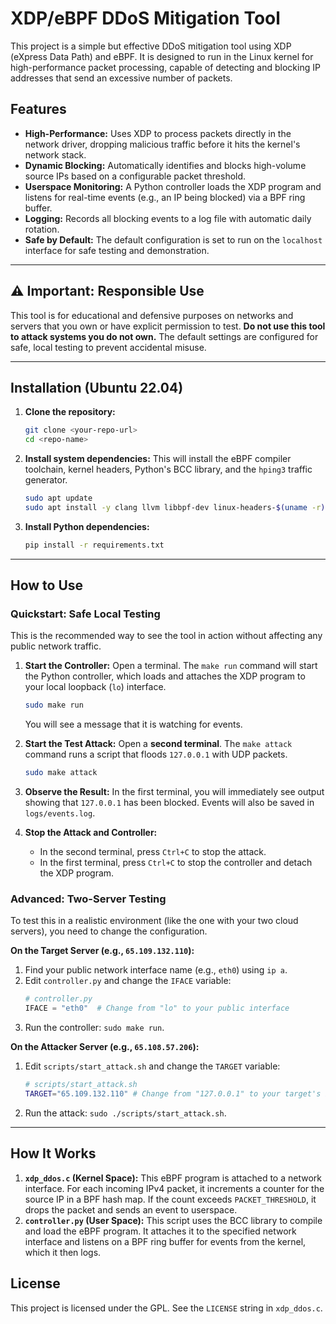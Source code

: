 # XDP/eBPF DDoS Mitigation Tool

This project is a simple but effective DDoS mitigation tool using XDP (eXpress Data Path) and eBPF. It is designed to run in the Linux kernel for high-performance packet processing, capable of detecting and blocking IP addresses that send an excessive number of packets.

## Features

-   **High-Performance:** Uses XDP to process packets directly in the network driver, dropping malicious traffic before it hits the kernel's network stack.
-   **Dynamic Blocking:** Automatically identifies and blocks high-volume source IPs based on a configurable packet threshold.
-   **Userspace Monitoring:** A Python controller loads the XDP program and listens for real-time events (e.g., an IP being blocked) via a BPF ring buffer.
-   **Logging:** Records all blocking events to a log file with automatic daily rotation.
-   **Safe by Default:** The default configuration is set to run on the `localhost` interface for safe testing and demonstration.

---

## ⚠️ Important: Responsible Use

This tool is for educational and defensive purposes on networks and servers that you own or have explicit permission to test. **Do not use this tool to attack systems you do not own.** The default settings are configured for safe, local testing to prevent accidental misuse.

---

## Installation (Ubuntu 22.04)

1.  **Clone the repository:**
    ```bash
    git clone <your-repo-url>
    cd <repo-name>
    ```

2.  **Install system dependencies:**
    This will install the eBPF compiler toolchain, kernel headers, Python's BCC library, and the `hping3` traffic generator.
    ```bash
    sudo apt update
    sudo apt install -y clang llvm libbpf-dev linux-headers-$(uname -r) python3-bcc hping3 make
    ```
    
3. **Install Python dependencies:**
    ```bash
    pip install -r requirements.txt
    ```

---

## How to Use

### Quickstart: Safe Local Testing

This is the recommended way to see the tool in action without affecting any public network traffic.

1.  **Start the Controller:**
    Open a terminal. The `make run` command will start the Python controller, which loads and attaches the XDP program to your local loopback (`lo`) interface.
    ```bash
    sudo make run
    ```
    You will see a message that it is watching for events.

2.  **Start the Test Attack:**
    Open a **second terminal**. The `make attack` command runs a script that floods `127.0.0.1` with UDP packets.
    ```bash
    sudo make attack
    ```

3.  **Observe the Result:**
    In the first terminal, you will immediately see output showing that `127.0.0.1` has been blocked. Events will also be saved in `logs/events.log`.

4.  **Stop the Attack and Controller:**
    -   In the second terminal, press `Ctrl+C` to stop the attack.
    -   In the first terminal, press `Ctrl+C` to stop the controller and detach the XDP program.

### Advanced: Two-Server Testing

To test this in a realistic environment (like the one with your two cloud servers), you need to change the configuration.

**On the Target Server (e.g., `65.109.132.110`):**

1.  Find your public network interface name (e.g., `eth0`) using `ip a`.
2.  Edit `controller.py` and change the `IFACE` variable:
    ```python
    # controller.py
    IFACE = "eth0"  # Change from "lo" to your public interface
    ```
3.  Run the controller: `sudo make run`.

**On the Attacker Server (e.g., `65.108.57.206`):**

1.  Edit `scripts/start_attack.sh` and change the `TARGET` variable:
    ```bash
    # scripts/start_attack.sh
    TARGET="65.109.132.110" # Change from "127.0.0.1" to your target's IP
    ```
2.  Run the attack: `sudo ./scripts/start_attack.sh`.

---

## How It Works

1.  **`xdp_ddos.c` (Kernel Space):** This eBPF program is attached to a network interface. For each incoming IPv4 packet, it increments a counter for the source IP in a BPF hash map. If the count exceeds `PACKET_THRESHOLD`, it drops the packet and sends an event to userspace.
2.  **`controller.py` (User Space):** This script uses the BCC library to compile and load the eBPF program. It attaches it to the specified network interface and listens on a BPF ring buffer for events from the kernel, which it then logs.

## License

This project is licensed under the GPL. See the `LICENSE` string in `xdp_ddos.c`.